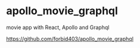 # apollo_movie_graphql

movie app with React, Apollo and Graphql

https://github.com/forbid403/apollo_movie_graphql
